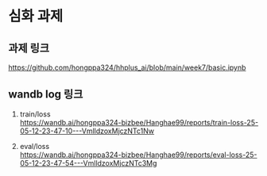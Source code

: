 # 심화 과제

## 과제 링크
https://github.com/hongppa324/hhplus_ai/blob/main/week7/basic.ipynb

## wandb log 링크
1) train/loss  
https://wandb.ai/hongppa324-bizbee/Hanghae99/reports/train-loss-25-05-12-23-47-10---VmlldzoxMjczNTc1Nw

2) eval/loss  
https://wandb.ai/hongppa324-bizbee/Hanghae99/reports/eval-loss-25-05-12-23-47-54---VmlldzoxMjczNTc3Mg